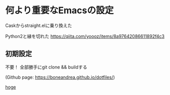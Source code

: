 # 何より重要なEmacsの設定
Caskからstraight.elに乗り換えた


Python2と縁を切れた
https://qiita.com/yoooz/items/8a97642086611892f4c3

## 初期設定
不要！
全部勝手にgit clone && buildする

(Github page: https://boneandrea.github.io/dotfiles/) 

[hoge](https://boneandrea.github.io/dotfiles/newpage.md) 
